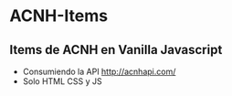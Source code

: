 # ACNH-Items
## Items de ACNH en Vanilla Javascript

- Consumiendo la API http://acnhapi.com/
- Solo HTML CSS y JS
